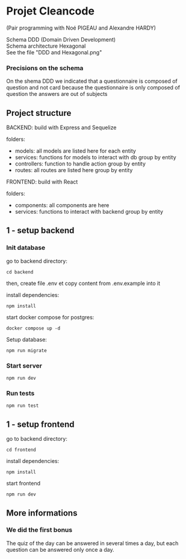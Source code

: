 # Projet Cleancode 
(Pair programming with Noé PIGEAU and Alexandre HARDY)

Schema DDD (Domain Driven Development)  
Schema architecture Hexagonal  
See the file "DDD and Hexagonal.png"  

### Precisions on the schema
On the shema DDD we indicated that a questionnaire is composed of question and not card because the questionnaire
is only composed of question the answers are out of subjects

## Project structure

BACKEND: build with Express and Sequelize

folders:
  - models: all models are listed here for each entity
  - services: functions for models to interact with db group by entity
  - controllers: function to handle action group by entity
  - routes: all routes are listed here group by entity

FRONTEND: build with React

folders:
  - components: all components are here
  - services: functions to interact with backend group by entity

## 1 - setup backend

### Init database

go to backend directory:
```
cd backend
```

then, create file .env et copy content from .env.example into it

install dependencies:
``` 
npm install 
```

start docker compose for postgres:
``` 
docker compose up -d 
```

Setup database:
``` 
npm run migrate
```

### Start server

``` 
npm run dev 
```

### Run tests

``` 
npm run test 
```

## 1 - setup frontend

go to backend directory:
```
cd frontend
```

install dependencies:
``` 
npm install 
```

start frontend
``` 
npm run dev 
```


## More informations

### We did the first bonus  
The quiz of the day can be answered in several times a day, but each question can be answered only once a day.

